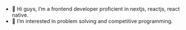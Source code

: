 - 👋 Hi guys, I’m a frontend developer proficient in nextjs, reactjs, react native.
- 👀 I’m interested in problem solving and competitive programming.

<!---
ruppo-912116/ruppo-912116 is a ✨ special ✨ repository because its `README.md` (this file) appears on your GitHub profile.
You can click the Preview link to take a look at your changes.
--->
